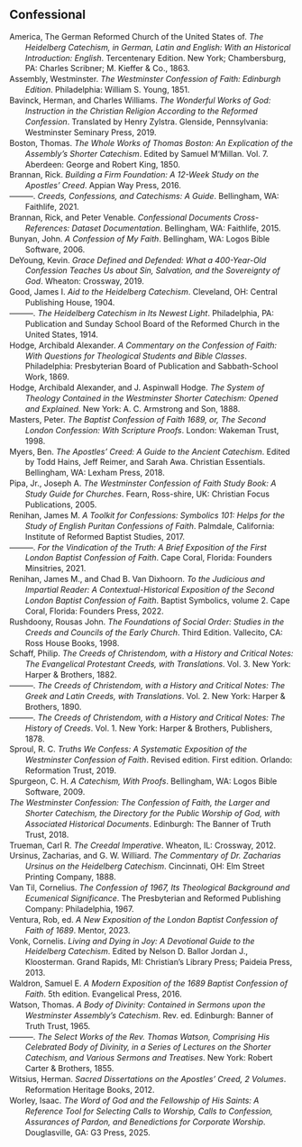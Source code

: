 ## Confessional

<div class="csl-bib-body" style="line-height: 1.35; margin-left: 2em; text-indent:-2em;">
  <div class="csl-entry">America, The German Reformed Church of the United States of. <i>The Heidelberg Catechism, in German, Latin and English: With an Historical Introduction: English</i>. Tercentenary Edition. New York; Chambersburg, PA: Charles Scribner; M. Kieffer &amp; Co., 1863.</div>
  <span class="Z3988" title="url_ver=Z39.88-2004&amp;ctx_ver=Z39.88-2004&amp;rfr_id=info%3Asid%2Fzotero.org%3A2&amp;rft_val_fmt=info%3Aofi%2Ffmt%3Akev%3Amtx%3Abook&amp;rft.genre=book&amp;rft.btitle=The%20Heidelberg%20Catechism%2C%20in%20German%2C%20Latin%20and%20English%3A%20With%20an%20Historical%20Introduction%3A%20English&amp;rft.place=New%20York%3B%20Chambersburg%2C%20PA&amp;rft.publisher=Charles%20Scribner%3B%20M.%20Kieffer%20%26%20Co.&amp;rft.edition=Tercentenary%20Edition&amp;rft.aufirst=The%20German%20Reformed%20Church%20of%20the%20United%20States%20of&amp;rft.aulast=America&amp;rft.au=The%20German%20Reformed%20Church%20of%20the%20United%20States%20of%20America&amp;rft.date=1863"></span>
  <div class="csl-entry">Assembly, Westminster. <i>The Westminster Confession of Faith: Edinburgh Edition</i>. Philadelphia: William S. Young, 1851.</div>
  <span class="Z3988" title="url_ver=Z39.88-2004&amp;ctx_ver=Z39.88-2004&amp;rfr_id=info%3Asid%2Fzotero.org%3A2&amp;rft_val_fmt=info%3Aofi%2Ffmt%3Akev%3Amtx%3Abook&amp;rft.genre=book&amp;rft.btitle=The%20Westminster%20Confession%20of%20Faith%3A%20Edinburgh%20Edition&amp;rft.place=Philadelphia&amp;rft.publisher=William%20S.%20Young&amp;rft.aufirst=Westminster&amp;rft.aulast=Assembly&amp;rft.au=Westminster%20Assembly&amp;rft.date=1851"></span>
  <div class="csl-entry">Bavinck, Herman, and Charles Williams. <i>The Wonderful Works of God: Instruction in the Christian Religion According to the Reformed Confession</i>. Translated by Henry Zylstra. Glenside, Pennsylvania: Westminster Seminary Press, 2019.</div>
  <span class="Z3988" title="url_ver=Z39.88-2004&amp;ctx_ver=Z39.88-2004&amp;rfr_id=info%3Asid%2Fzotero.org%3A2&amp;rft_id=urn%3Aisbn%3A978-1-7336272-2-1&amp;rft_val_fmt=info%3Aofi%2Ffmt%3Akev%3Amtx%3Abook&amp;rft.genre=book&amp;rft.btitle=The%20wonderful%20works%20of%20God%3A%20instruction%20in%20the%20Christian%20religion%20according%20to%20the%20Reformed%20Confession&amp;rft.place=Glenside%2C%20Pennsylvania&amp;rft.publisher=Westminster%20Seminary%20Press&amp;rft.aufirst=Herman&amp;rft.aulast=Bavinck&amp;rft.au=Herman%20Bavinck&amp;rft.au=Henry%20Zylstra&amp;rft.au=R.%20Carlton%20Wynne&amp;rft.au=Charles%20Williams&amp;rft.date=2019&amp;rft.isbn=978-1-7336272-2-1&amp;rft.language=eng"></span>
  <div class="csl-entry">Boston, Thomas. <i>The Whole Works of Thomas Boston: An Explication of the Assembly’s Shorter Catechism</i>. Edited by Samuel M‘Millan. Vol. 7. Aberdeen: George and Robert King, 1850.</div>
  <span class="Z3988" title="url_ver=Z39.88-2004&amp;ctx_ver=Z39.88-2004&amp;rfr_id=info%3Asid%2Fzotero.org%3A2&amp;rft_val_fmt=info%3Aofi%2Ffmt%3Akev%3Amtx%3Abook&amp;rft.genre=book&amp;rft.btitle=The%20Whole%20Works%20of%20Thomas%20Boston%3A%20An%20Explication%20of%20the%20Assembly%E2%80%99s%20Shorter%20Catechism&amp;rft.place=Aberdeen&amp;rft.publisher=George%20and%20Robert%20King&amp;rft.aufirst=Thomas&amp;rft.aulast=Boston&amp;rft.au=Thomas%20Boston&amp;rft.au=Samuel%20M%E2%80%98Millan&amp;rft.date=1850"></span>
  <div class="csl-entry">Brannan, Rick. <i>Building a Firm Foundation: A 12-Week Study on the Apostles’ Creed</i>. Appian Way Press, 2016.</div>
  <span class="Z3988" title="url_ver=Z39.88-2004&amp;ctx_ver=Z39.88-2004&amp;rfr_id=info%3Asid%2Fzotero.org%3A2&amp;rft_val_fmt=info%3Aofi%2Ffmt%3Akev%3Amtx%3Abook&amp;rft.genre=book&amp;rft.btitle=Building%20a%20Firm%20Foundation%3A%20A%2012-Week%20Study%20on%20the%20Apostles%E2%80%99%20Creed&amp;rft.publisher=Appian%20Way%20Press&amp;rft.aufirst=Rick&amp;rft.aulast=Brannan&amp;rft.au=Rick%20Brannan&amp;rft.date=2016"></span>
  <div class="csl-entry">———. <i>Creeds, Confessions, and Catechisms: A Guide</i>. Bellingham, WA: Faithlife, 2021.</div>
  <span class="Z3988" title="url_ver=Z39.88-2004&amp;ctx_ver=Z39.88-2004&amp;rfr_id=info%3Asid%2Fzotero.org%3A2&amp;rft_val_fmt=info%3Aofi%2Ffmt%3Akev%3Amtx%3Abook&amp;rft.genre=book&amp;rft.btitle=Creeds%2C%20Confessions%2C%20and%20Catechisms%3A%20A%20Guide&amp;rft.place=Bellingham%2C%20WA&amp;rft.publisher=Faithlife&amp;rft.aufirst=Rick&amp;rft.aulast=Brannan&amp;rft.au=Rick%20Brannan&amp;rft.date=2021"></span>
  <div class="csl-entry">Brannan, Rick, and Peter Venable. <i>Confessional Documents Cross-References: Dataset Documentation</i>. Bellingham, WA: Faithlife, 2015.</div>
  <span class="Z3988" title="url_ver=Z39.88-2004&amp;ctx_ver=Z39.88-2004&amp;rfr_id=info%3Asid%2Fzotero.org%3A2&amp;rft_val_fmt=info%3Aofi%2Ffmt%3Akev%3Amtx%3Abook&amp;rft.genre=book&amp;rft.btitle=Confessional%20Documents%20Cross-References%3A%20Dataset%20Documentation&amp;rft.place=Bellingham%2C%20WA&amp;rft.publisher=Faithlife&amp;rft.aufirst=Rick&amp;rft.aulast=Brannan&amp;rft.au=Rick%20Brannan&amp;rft.au=Peter%20Venable&amp;rft.date=2015"></span>
  <div class="csl-entry">Bunyan, John. <i>A Confession of My Faith</i>. Bellingham, WA: Logos Bible Software, 2006.</div>
  <span class="Z3988" title="url_ver=Z39.88-2004&amp;ctx_ver=Z39.88-2004&amp;rfr_id=info%3Asid%2Fzotero.org%3A2&amp;rft_val_fmt=info%3Aofi%2Ffmt%3Akev%3Amtx%3Abook&amp;rft.genre=book&amp;rft.btitle=A%20Confession%20of%20My%20Faith&amp;rft.place=Bellingham%2C%20WA&amp;rft.publisher=Logos%20Bible%20Software&amp;rft.aufirst=John&amp;rft.aulast=Bunyan&amp;rft.au=John%20Bunyan&amp;rft.date=2006"></span>
  <div class="csl-entry">DeYoung, Kevin. <i>Grace Defined and Defended: What a 400-Year-Old Confession Teaches Us about Sin, Salvation, and the Sovereignty of God</i>. Wheaton: Crossway, 2019.</div>
  <span class="Z3988" title="url_ver=Z39.88-2004&amp;ctx_ver=Z39.88-2004&amp;rfr_id=info%3Asid%2Fzotero.org%3A2&amp;rft_id=urn%3Aisbn%3A978-1-4335-6439-0&amp;rft_val_fmt=info%3Aofi%2Ffmt%3Akev%3Amtx%3Abook&amp;rft.genre=book&amp;rft.btitle=Grace%20Defined%20and%20Defended%3A%20What%20a%20400-Year-Old%20Confession%20Teaches%20Us%20about%20Sin%2C%20Salvation%2C%20and%20the%20Sovereignty%20of%20God&amp;rft.place=Wheaton&amp;rft.publisher=Crossway&amp;rft.aufirst=Kevin&amp;rft.aulast=DeYoung&amp;rft.au=Kevin%20DeYoung&amp;rft.date=2019-04-22&amp;rft.tpages=144&amp;rft.isbn=978-1-4335-6439-0&amp;rft.language=English"></span>
  <div class="csl-entry">Good, James I. <i>Aid to the Heidelberg Catechism</i>. Cleveland, OH: Central Publishing House, 1904.</div>
  <span class="Z3988" title="url_ver=Z39.88-2004&amp;ctx_ver=Z39.88-2004&amp;rfr_id=info%3Asid%2Fzotero.org%3A2&amp;rft_val_fmt=info%3Aofi%2Ffmt%3Akev%3Amtx%3Abook&amp;rft.genre=book&amp;rft.btitle=Aid%20to%20the%20Heidelberg%20Catechism&amp;rft.place=Cleveland%2C%20OH&amp;rft.publisher=Central%20Publishing%20House&amp;rft.aufirst=James%20I.&amp;rft.aulast=Good&amp;rft.au=James%20I.%20Good&amp;rft.date=1904"></span>
  <div class="csl-entry">———. <i>The Heidelberg Catechism in Its Newest Light</i>. Philadelphia, PA: Publication and Sunday School Board of the Reformed Church in the United States, 1914.</div>
  <span class="Z3988" title="url_ver=Z39.88-2004&amp;ctx_ver=Z39.88-2004&amp;rfr_id=info%3Asid%2Fzotero.org%3A2&amp;rft_val_fmt=info%3Aofi%2Ffmt%3Akev%3Amtx%3Abook&amp;rft.genre=book&amp;rft.btitle=The%20Heidelberg%20Catechism%20in%20Its%20Newest%20Light&amp;rft.place=Philadelphia%2C%20PA&amp;rft.publisher=Publication%20and%20Sunday%20School%20Board%20of%20the%20Reformed%20Church%20in%20the%20United%20States&amp;rft.aufirst=James%20I.&amp;rft.aulast=Good&amp;rft.au=James%20I.%20Good&amp;rft.date=1914"></span>
  <div class="csl-entry">Hodge, Archibald Alexander. <i>A Commentary on the Confession of Faith: With Questions for Theological Students and Bible Classes</i>. Philadelphia: Presbyterian Board of Publication and Sabbath-School Work, 1869.</div>
  <span class="Z3988" title="url_ver=Z39.88-2004&amp;ctx_ver=Z39.88-2004&amp;rfr_id=info%3Asid%2Fzotero.org%3A2&amp;rft_val_fmt=info%3Aofi%2Ffmt%3Akev%3Amtx%3Abook&amp;rft.genre=book&amp;rft.btitle=A%20commentary%20on%20the%20confession%20of%20faith%3A%20With%20questions%20for%20theological%20students%20and%20Bible%20Classes&amp;rft.place=Philadelphia&amp;rft.publisher=Presbyterian%20Board%20of%20Publication%20and%20Sabbath-School%20Work&amp;rft.aufirst=Archibald%20Alexander&amp;rft.aulast=Hodge&amp;rft.au=Archibald%20Alexander%20Hodge&amp;rft.date=1869"></span>
  <div class="csl-entry">Hodge, Archibald Alexander, and J. Aspinwall Hodge. <i>The System of Theology Contained in the Westminster Shorter Catechism: Opened and Explained.</i> New York: A. C. Armstrong and Son, 1888.</div>
  <span class="Z3988" title="url_ver=Z39.88-2004&amp;ctx_ver=Z39.88-2004&amp;rfr_id=info%3Asid%2Fzotero.org%3A2&amp;rft_val_fmt=info%3Aofi%2Ffmt%3Akev%3Amtx%3Abook&amp;rft.genre=book&amp;rft.btitle=The%20system%20of%20theology%20contained%20in%20the%20Westminster%20shorter%20catechism%3A%20opened%20and%20explained.&amp;rft.place=New%20York&amp;rft.publisher=A.%20C.%20Armstrong%20and%20Son&amp;rft.aufirst=Archibald%20Alexander&amp;rft.aulast=Hodge&amp;rft.au=Archibald%20Alexander%20Hodge&amp;rft.au=J.%20Aspinwall%20Hodge&amp;rft.date=1888"></span>
  <div class="csl-entry">Masters, Peter. <i>The Baptist Confession of Faith 1689, or, The Second London Confession: With Scripture Proofs</i>. London: Wakeman Trust, 1998.</div>
  <span class="Z3988" title="url_ver=Z39.88-2004&amp;ctx_ver=Z39.88-2004&amp;rfr_id=info%3Asid%2Fzotero.org%3A2&amp;rft_id=urn%3Aisbn%3A978-1-870855-24-2&amp;rft_val_fmt=info%3Aofi%2Ffmt%3Akev%3Amtx%3Abook&amp;rft.genre=book&amp;rft.btitle=The%20Baptist%20confession%20of%20faith%201689%2C%20or%2C%20The%20second%20London%20confession%3A%20with%20scripture%20proofs&amp;rft.place=London&amp;rft.publisher=Wakeman%20Trust&amp;rft.aufirst=Peter&amp;rft.aulast=Masters&amp;rft.au=Peter%20Masters&amp;rft.date=1998&amp;rft.isbn=978-1-870855-24-2&amp;rft.language=eng"></span>
  <div class="csl-entry">Myers, Ben. <i>The Apostles’ Creed: A Guide to the Ancient Catechism</i>. Edited by Todd Hains, Jeff Reimer, and Sarah Awa. Christian Essentials. Bellingham, WA: Lexham Press, 2018.</div>
  <span class="Z3988" title="url_ver=Z39.88-2004&amp;ctx_ver=Z39.88-2004&amp;rfr_id=info%3Asid%2Fzotero.org%3A2&amp;rft_val_fmt=info%3Aofi%2Ffmt%3Akev%3Amtx%3Abook&amp;rft.genre=book&amp;rft.btitle=The%20Apostles%E2%80%99%20Creed%3A%20A%20Guide%20to%20the%20Ancient%20Catechism&amp;rft.place=Bellingham%2C%20WA&amp;rft.publisher=Lexham%20Press&amp;rft.series=Christian%20Essentials&amp;rft.aufirst=Ben&amp;rft.aulast=Myers&amp;rft.au=Ben%20Myers&amp;rft.au=Todd%20Hains&amp;rft.au=Jeff%20Reimer&amp;rft.au=Sarah%20Awa&amp;rft.date=2018"></span>
  <div class="csl-entry">Pipa, Jr., Joseph A. <i>The Westminster Confession of Faith Study Book: A Study Guide for Churches</i>. Fearn, Ross-shire, UK: Christian Focus Publications, 2005.</div>
  <span class="Z3988" title="url_ver=Z39.88-2004&amp;ctx_ver=Z39.88-2004&amp;rfr_id=info%3Asid%2Fzotero.org%3A2&amp;rft_val_fmt=info%3Aofi%2Ffmt%3Akev%3Amtx%3Abook&amp;rft.genre=book&amp;rft.btitle=The%20Westminster%20Confession%20of%20Faith%20Study%20Book%3A%20A%20Study%20Guide%20for%20Churches&amp;rft.place=Fearn%2C%20Ross-shire%2C%20UK&amp;rft.publisher=Christian%20Focus%20Publications&amp;rft.aufirst=Jr.%2C%20Joseph%20A.&amp;rft.aulast=Pipa&amp;rft.au=Jr.%2C%20Joseph%20A.%20Pipa&amp;rft.date=2005"></span>
  <div class="csl-entry">Renihan, James M. <i>A Toolkit for Confessions: Symbolics 101: Helps for the Study of English Puritan Confessions of Faith</i>. Palmdale, California: Institute of Reformed Baptist Studies, 2017.</div>
  <span class="Z3988" title="url_ver=Z39.88-2004&amp;ctx_ver=Z39.88-2004&amp;rfr_id=info%3Asid%2Fzotero.org%3A2&amp;rft_id=urn%3Aisbn%3A978-0-9965198-1-6&amp;rft_val_fmt=info%3Aofi%2Ffmt%3Akev%3Amtx%3Abook&amp;rft.genre=book&amp;rft.btitle=A%20toolkit%20for%20confessions%3A%20symbolics%20101%3A%20helps%20for%20the%20study%20of%20English%20Puritan%20confessions%20of%20faith&amp;rft.place=Palmdale%2C%20California&amp;rft.publisher=Institute%20of%20Reformed%20Baptist%20Studies&amp;rft.aufirst=James%20M.&amp;rft.aulast=Renihan&amp;rft.au=James%20M.%20Renihan&amp;rft.date=2017&amp;rft.isbn=978-0-9965198-1-6&amp;rft.language=eng"></span>
  <div class="csl-entry">———. <i>For the Vindication of the Truth: A Brief Exposition of the First London Baptist Confession of Faith</i>. Cape Coral, Florida: Founders Minsitries, 2021.</div>
  <span class="Z3988" title="url_ver=Z39.88-2004&amp;ctx_ver=Z39.88-2004&amp;rfr_id=info%3Asid%2Fzotero.org%3A2&amp;rft_id=urn%3Aisbn%3A978-1-943539-28-4&amp;rft_val_fmt=info%3Aofi%2Ffmt%3Akev%3Amtx%3Abook&amp;rft.genre=book&amp;rft.btitle=For%20the%20vindication%20of%20the%20truth%3A%20a%20brief%20exposition%20of%20the%20First%20London%20Baptist%20Confession%20of%20Faith&amp;rft.place=Cape%20Coral%2C%20Florida&amp;rft.publisher=Founders%20Minsitries&amp;rft.aufirst=James%20M.&amp;rft.aulast=Renihan&amp;rft.au=James%20M.%20Renihan&amp;rft.date=2021&amp;rft.isbn=978-1-943539-28-4&amp;rft.language=eng"></span>
  <div class="csl-entry">Renihan, James M., and Chad B. Van Dixhoorn. <i>To the Judicious and Impartial Reader: A Contextual-Historical Exposition of the Second London Baptist Confession of Faith</i>. Baptist Symbolics, volume 2. Cape Coral, Florida: Founders Press, 2022.</div>
  <span class="Z3988" title="url_ver=Z39.88-2004&amp;ctx_ver=Z39.88-2004&amp;rfr_id=info%3Asid%2Fzotero.org%3A2&amp;rft_id=urn%3Aisbn%3A978-1-943539-34-5&amp;rft_val_fmt=info%3Aofi%2Ffmt%3Akev%3Amtx%3Abook&amp;rft.genre=book&amp;rft.btitle=To%20the%20judicious%20and%20impartial%20reader%3A%20a%20contextual-historical%20exposition%20of%20the%20second%20London%20Baptist%20Confession%20of%20Faith&amp;rft.place=Cape%20Coral%2C%20Florida&amp;rft.publisher=Founders%20Press&amp;rft.series=Baptist%20symbolics&amp;rft.aufirst=James%20M.&amp;rft.aulast=Renihan&amp;rft.au=James%20M.%20Renihan&amp;rft.au=Chad%20B.%20Van%20Dixhoorn&amp;rft.date=2022&amp;rft.tpages=661&amp;rft.isbn=978-1-943539-34-5"></span>
  <div class="csl-entry">Rushdoony, Rousas John. <i>The Foundations of Social Order: Studies in the Creeds and Councils of the Early Church</i>. Third Edition. Vallecito, CA: Ross House Books, 1998.</div>
  <span class="Z3988" title="url_ver=Z39.88-2004&amp;ctx_ver=Z39.88-2004&amp;rfr_id=info%3Asid%2Fzotero.org%3A2&amp;rft_val_fmt=info%3Aofi%2Ffmt%3Akev%3Amtx%3Abook&amp;rft.genre=book&amp;rft.btitle=The%20Foundations%20of%20Social%20Order%3A%20Studies%20in%20the%20Creeds%20and%20Councils%20of%20the%20Early%20Church&amp;rft.place=Vallecito%2C%20CA&amp;rft.publisher=Ross%20House%20Books&amp;rft.edition=Third%20Edition&amp;rft.aufirst=Rousas%20John&amp;rft.aulast=Rushdoony&amp;rft.au=Rousas%20John%20Rushdoony&amp;rft.date=1998"></span>
  <div class="csl-entry">Schaff, Philip. <i>The Creeds of Christendom, with a History and Critical Notes: The Evangelical Protestant Creeds, with Translations</i>. Vol. 3. New York: Harper &amp; Brothers, 1882.</div>
  <span class="Z3988" title="url_ver=Z39.88-2004&amp;ctx_ver=Z39.88-2004&amp;rfr_id=info%3Asid%2Fzotero.org%3A2&amp;rft_val_fmt=info%3Aofi%2Ffmt%3Akev%3Amtx%3Abook&amp;rft.genre=book&amp;rft.btitle=The%20Creeds%20of%20Christendom%2C%20with%20a%20History%20and%20Critical%20Notes%3A%20The%20Evangelical%20Protestant%20Creeds%2C%20with%20Translations&amp;rft.place=New%20York&amp;rft.publisher=Harper%20%26%20Brothers&amp;rft.aufirst=Philip&amp;rft.aulast=Schaff&amp;rft.au=Philip%20Schaff&amp;rft.date=1882"></span>
  <div class="csl-entry">———. <i>The Creeds of Christendom, with a History and Critical Notes: The Greek and Latin Creeds, with Translations</i>. Vol. 2. New York: Harper &amp; Brothers, 1890.</div>
  <span class="Z3988" title="url_ver=Z39.88-2004&amp;ctx_ver=Z39.88-2004&amp;rfr_id=info%3Asid%2Fzotero.org%3A2&amp;rft_val_fmt=info%3Aofi%2Ffmt%3Akev%3Amtx%3Abook&amp;rft.genre=book&amp;rft.btitle=The%20Creeds%20of%20Christendom%2C%20with%20a%20History%20and%20Critical%20Notes%3A%20The%20Greek%20and%20Latin%20Creeds%2C%20with%20Translations&amp;rft.place=New%20York&amp;rft.publisher=Harper%20%26%20Brothers&amp;rft.aufirst=Philip&amp;rft.aulast=Schaff&amp;rft.au=Philip%20Schaff&amp;rft.date=1890"></span>
  <div class="csl-entry">———. <i>The Creeds of Christendom, with a History and Critical Notes: The History of Creeds</i>. Vol. 1. New York: Harper &amp; Brothers, Publishers, 1878.</div>
  <span class="Z3988" title="url_ver=Z39.88-2004&amp;ctx_ver=Z39.88-2004&amp;rfr_id=info%3Asid%2Fzotero.org%3A2&amp;rft_val_fmt=info%3Aofi%2Ffmt%3Akev%3Amtx%3Abook&amp;rft.genre=book&amp;rft.btitle=The%20Creeds%20of%20Christendom%2C%20with%20a%20History%20and%20Critical%20Notes%3A%20The%20History%20of%20Creeds&amp;rft.place=New%20York&amp;rft.publisher=Harper%20%26%20Brothers%2C%20Publishers&amp;rft.aufirst=Philip&amp;rft.aulast=Schaff&amp;rft.au=Philip%20Schaff&amp;rft.date=1878"></span>
  <div class="csl-entry">Sproul, R. C. <i>Truths We Confess: A Systematic Exposition of the Westminster Confession of Faith</i>. Revised edition. First edition. Orlando: Reformation Trust, 2019.</div>
  <span class="Z3988" title="url_ver=Z39.88-2004&amp;ctx_ver=Z39.88-2004&amp;rfr_id=info%3Asid%2Fzotero.org%3A2&amp;rft_id=urn%3Aisbn%3A978-1-64289-162-1&amp;rft_val_fmt=info%3Aofi%2Ffmt%3Akev%3Amtx%3Abook&amp;rft.genre=book&amp;rft.btitle=Truths%20we%20confess%3A%20a%20systematic%20exposition%20of%20the%20Westminster%20Confession%20of%20faith&amp;rft.place=Orlando&amp;rft.publisher=Reformation%20Trust&amp;rft.edition=Revised%20edition.%20First%20edition&amp;rft.aufirst=R.%20C.&amp;rft.aulast=Sproul&amp;rft.au=R.%20C.%20Sproul&amp;rft.date=2019&amp;rft.isbn=978-1-64289-162-1&amp;rft.language=eng"></span>
  <div class="csl-entry">Spurgeon, C. H. <i>A Catechism, With Proofs</i>. Bellingham, WA: Logos Bible Software, 2009.</div>
  <span class="Z3988" title="url_ver=Z39.88-2004&amp;ctx_ver=Z39.88-2004&amp;rfr_id=info%3Asid%2Fzotero.org%3A2&amp;rft_val_fmt=info%3Aofi%2Ffmt%3Akev%3Amtx%3Abook&amp;rft.genre=book&amp;rft.btitle=A%20Catechism%2C%20With%20Proofs&amp;rft.place=Bellingham%2C%20WA&amp;rft.publisher=Logos%20Bible%20Software&amp;rft.aufirst=C.%20H.&amp;rft.aulast=Spurgeon&amp;rft.au=C.%20H.%20Spurgeon&amp;rft.date=2009"></span>
  <div class="csl-entry"><i>The Westminster Confession: The Confession of Faith, the Larger and Shorter Catechism, the Directory for the Public Worship of God, with Associated Historical Documents</i>. Edinburgh: The Banner of Truth Trust, 2018.</div>
  <span class="Z3988" title="url_ver=Z39.88-2004&amp;ctx_ver=Z39.88-2004&amp;rfr_id=info%3Asid%2Fzotero.org%3A2&amp;rft_id=urn%3Aisbn%3A978-1-84871-768-8&amp;rft_val_fmt=info%3Aofi%2Ffmt%3Akev%3Amtx%3Abook&amp;rft.genre=book&amp;rft.btitle=The%20Westminster%20Confession%3A%20The%20Confession%20of%20Faith%2C%20the%20Larger%20and%20Shorter%20Catechism%2C%20the%20Directory%20for%20the%20Public%20Worship%20of%20God%2C%20with%20Associated%20Historical%20Documents&amp;rft.place=Edinburgh&amp;rft.publisher=The%20Banner%20of%20Truth%20Trust&amp;rft.date=2018&amp;rft.isbn=978-1-84871-768-8&amp;rft.language=eng"></span>
  <div class="csl-entry">Trueman, Carl R. <i>The Creedal Imperative</i>. Wheaton, IL: Crossway, 2012.</div>
  <span class="Z3988" title="url_ver=Z39.88-2004&amp;ctx_ver=Z39.88-2004&amp;rfr_id=info%3Asid%2Fzotero.org%3A2&amp;rft_id=urn%3Aisbn%3A978-1-4335-2190-4&amp;rft_val_fmt=info%3Aofi%2Ffmt%3Akev%3Amtx%3Abook&amp;rft.genre=book&amp;rft.btitle=The%20Creedal%20Imperative&amp;rft.place=Wheaton%2C%20IL&amp;rft.publisher=Crossway&amp;rft.aufirst=Carl%20R.&amp;rft.aulast=Trueman&amp;rft.au=Carl%20R.%20Trueman&amp;rft.date=2012&amp;rft.tpages=299&amp;rft.isbn=978-1-4335-2190-4&amp;rft.language=eng"></span>
  <div class="csl-entry">Ursinus, Zacharias, and G. W. Williard. <i>The Commentary of Dr. Zacharias Ursinus on the Heidelberg Catechism</i>. Cincinnati, OH: Elm Street Printing Company, 1888.</div>
  <span class="Z3988" title="url_ver=Z39.88-2004&amp;ctx_ver=Z39.88-2004&amp;rfr_id=info%3Asid%2Fzotero.org%3A2&amp;rft_val_fmt=info%3Aofi%2Ffmt%3Akev%3Amtx%3Abook&amp;rft.genre=book&amp;rft.btitle=The%20Commentary%20of%20Dr.%20Zacharias%20Ursinus%20on%20the%20Heidelberg%20Catechism&amp;rft.place=Cincinnati%2C%20OH&amp;rft.publisher=Elm%20Street%20Printing%20Company&amp;rft.aufirst=Zacharias&amp;rft.aulast=Ursinus&amp;rft.au=Zacharias%20Ursinus&amp;rft.au=G.%20W.%20Williard&amp;rft.date=1888"></span>
  <div class="csl-entry">Van Til, Cornelius. <i>The Confession of 1967, Its Theological Background and Ecumenical Significance</i>. The Presbyterian and Reformed Publishing Company: Philadelphia, 1967.</div>
  <span class="Z3988" title="url_ver=Z39.88-2004&amp;ctx_ver=Z39.88-2004&amp;rfr_id=info%3Asid%2Fzotero.org%3A2&amp;rft_val_fmt=info%3Aofi%2Ffmt%3Akev%3Amtx%3Abook&amp;rft.genre=book&amp;rft.btitle=The%20confession%20of%201967%2C%20its%20theological%20background%20and%20ecumenical%20significance&amp;rft.place=The%20Presbyterian%20and%20Reformed%20Publishing%20Company&amp;rft.publisher=Philadelphia&amp;rft.aufirst=Cornelius&amp;rft.aulast=Van%20Til&amp;rft.au=Cornelius%20Van%20Til&amp;rft.date=1967"></span>
  <div class="csl-entry">Ventura, Rob, ed. <i>A New Exposition of the London Baptist Confession of Faith of 1689</i>. Mentor, 2023.</div>
  <span class="Z3988" title="url_ver=Z39.88-2004&amp;ctx_ver=Z39.88-2004&amp;rfr_id=info%3Asid%2Fzotero.org%3A2&amp;rft_id=urn%3Aisbn%3A978-1-5271-0890-5&amp;rft_val_fmt=info%3Aofi%2Ffmt%3Akev%3Amtx%3Abook&amp;rft.genre=book&amp;rft.btitle=A%20new%20exposition%20of%20the%20london%20baptist%20confession%20of%20faith%20of%201689&amp;rft.publisher=Mentor&amp;rft.aufirst=Rob&amp;rft.aulast=Ventura&amp;rft.au=Rob%20Ventura&amp;rft.date=2023-01-17&amp;rft.tpages=568&amp;rft.isbn=978-1-5271-0890-5&amp;rft.language=English"></span>
  <div class="csl-entry">Vonk, Cornelis. <i>Living and Dying in Joy: A Devotional Guide to the Heidelberg Catechism</i>. Edited by Nelson D. Ballor Jordan J., Kloosterman. Grand Rapids, MI: Christian’s Library Press; Paideia Press, 2013.</div>
  <span class="Z3988" title="url_ver=Z39.88-2004&amp;ctx_ver=Z39.88-2004&amp;rfr_id=info%3Asid%2Fzotero.org%3A2&amp;rft_val_fmt=info%3Aofi%2Ffmt%3Akev%3Amtx%3Abook&amp;rft.genre=book&amp;rft.btitle=Living%20and%20Dying%20in%20Joy%3A%20A%20Devotional%20Guide%20to%20the%20Heidelberg%20Catechism&amp;rft.place=Grand%20Rapids%2C%20MI&amp;rft.publisher=Christian%E2%80%99s%20Library%20Press%3B%20Paideia%20Press&amp;rft.aufirst=Cornelis&amp;rft.aulast=Vonk&amp;rft.au=Cornelis%20Vonk&amp;rft.au=Nelson%20D.%2C%20Jordan%20J.%2C%20Kloosterman%20Ballor&amp;rft.date=2013"></span>
  <div class="csl-entry">Waldron, Samuel E. <i>A Modern Exposition of the 1689 Baptist Confession of Faith</i>. 5th edition. Evangelical Press, 2016.</div>
  <span class="Z3988" title="url_ver=Z39.88-2004&amp;ctx_ver=Z39.88-2004&amp;rfr_id=info%3Asid%2Fzotero.org%3A2&amp;rft_id=urn%3Aisbn%3A978-1-78397-187-9&amp;rft_val_fmt=info%3Aofi%2Ffmt%3Akev%3Amtx%3Abook&amp;rft.genre=book&amp;rft.btitle=A%20Modern%20Exposition%20of%20the%201689%20Baptist%20Confession%20of%20Faith&amp;rft.publisher=Evangelical%20Press&amp;rft.edition=5th%20edition&amp;rft.aufirst=Samuel%20E.&amp;rft.aulast=Waldron&amp;rft.au=Samuel%20E.%20Waldron&amp;rft.date=2016-12-13&amp;rft.tpages=554&amp;rft.isbn=978-1-78397-187-9&amp;rft.language=English"></span>
  <div class="csl-entry">Watson, Thomas. <i>A Body of Divinity: Contained in Sermons upon the Westminster Assembly’s Catechism</i>. Rev. ed. Edinburgh: Banner of Truth Trust, 1965.</div>
  <span class="Z3988" title="url_ver=Z39.88-2004&amp;ctx_ver=Z39.88-2004&amp;rfr_id=info%3Asid%2Fzotero.org%3A2&amp;rft_id=urn%3Aisbn%3A978-0-85151-383-6&amp;rft_val_fmt=info%3Aofi%2Ffmt%3Akev%3Amtx%3Abook&amp;rft.genre=book&amp;rft.btitle=A%20body%20of%20divinity%3A%20contained%20in%20sermons%20upon%20the%20Westminster%20Assembly's%20catechism&amp;rft.place=Edinburgh&amp;rft.publisher=Banner%20of%20Truth%20Trust&amp;rft.edition=Rev.%20ed&amp;rft.aufirst=Thomas&amp;rft.aulast=Watson&amp;rft.au=Thomas%20Watson&amp;rft.date=1965&amp;rft.isbn=978-0-85151-383-6&amp;rft.language=eng"></span>
  <div class="csl-entry">———. <i>The Select Works of the Rev. Thomas Watson, Comprising His Celebrated Body of Divinity, in a Series of Lectures on the Shorter Catechism, and Various Sermons and Treatises</i>. New York: Robert Carter &amp; Brothers, 1855.</div>
  <span class="Z3988" title="url_ver=Z39.88-2004&amp;ctx_ver=Z39.88-2004&amp;rfr_id=info%3Asid%2Fzotero.org%3A2&amp;rft_val_fmt=info%3Aofi%2Ffmt%3Akev%3Amtx%3Abook&amp;rft.genre=book&amp;rft.btitle=The%20Select%20Works%20of%20the%20Rev.%20Thomas%20Watson%2C%20Comprising%20His%20Celebrated%20Body%20of%20Divinity%2C%20in%20a%20Series%20of%20Lectures%20on%20the%20Shorter%20Catechism%2C%20and%20Various%20Sermons%20and%20Treatises&amp;rft.place=New%20York&amp;rft.publisher=Robert%20Carter%20%26%20Brothers&amp;rft.aufirst=Thomas&amp;rft.aulast=Watson&amp;rft.au=Thomas%20Watson&amp;rft.date=1855"></span>
  <div class="csl-entry">Witsius, Herman. <i>Sacred Dissertations on the Apostles’ Creed, 2 Volumes</i>. Reformation Heritage Books, 2012.</div>
  <span class="Z3988" title="url_ver=Z39.88-2004&amp;ctx_ver=Z39.88-2004&amp;rfr_id=info%3Asid%2Fzotero.org%3A2&amp;rft_id=urn%3Aisbn%3A978-1-60178-096-6&amp;rft_val_fmt=info%3Aofi%2Ffmt%3Akev%3Amtx%3Abook&amp;rft.genre=book&amp;rft.btitle=Sacred%20Dissertations%20on%20the%20Apostles'%20Creed%2C%202%20volumes&amp;rft.publisher=Reformation%20Heritage%20Books&amp;rft.aufirst=Herman&amp;rft.aulast=Witsius&amp;rft.au=Herman%20Witsius&amp;rft.date=2012-05-10&amp;rft.tpages=1132&amp;rft.isbn=978-1-60178-096-6&amp;rft.language=English"></span>
  <div class="csl-entry">Worley, Isaac. <i>The Word of God and the Fellowship of His Saints: A Reference Tool for Selecting Calls to Worship, Calls to Confession, Assurances of Pardon, and Benedictions for Corporate Worship</i>. Douglasville, GA: G3 Press, 2025.</div>
  <span class="Z3988" title="url_ver=Z39.88-2004&amp;ctx_ver=Z39.88-2004&amp;rfr_id=info%3Asid%2Fzotero.org%3A2&amp;rft_id=urn%3Aisbn%3A978-1-959908-39-5&amp;rft_val_fmt=info%3Aofi%2Ffmt%3Akev%3Amtx%3Abook&amp;rft.genre=book&amp;rft.btitle=The%20Word%20of%20God%20and%20the%20Fellowship%20of%20His%20Saints%3A%20A%20Reference%20Tool%20for%20Selecting%20Calls%20to%20Worship%2C%20Calls%20to%20Confession%2C%20Assurances%20of%20Pardon%2C%20and%20Benedictions%20for%20Corporate%20Worship&amp;rft.place=Douglasville%2C%20GA&amp;rft.publisher=G3%20Press&amp;rft.aufirst=Isaac&amp;rft.aulast=Worley&amp;rft.au=Isaac%20Worley&amp;rft.date=2025&amp;rft.tpages=283&amp;rft.isbn=978-1-959908-39-5&amp;rft.language=English"></span>
</div>
